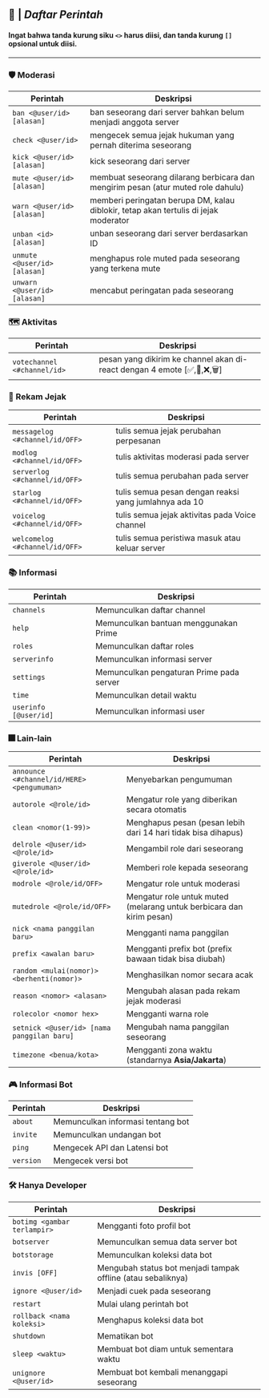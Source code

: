 ## 🍁 | _**Daftar Perintah**_

#### Ingat bahwa tanda kurung siku `<>` harus diisi, dan tanda kurung `[]` opsional untuk diisi.
---
### 🛡 Moderasi
| Perintah | Deskripsi |
| --- | --- |
| `ban <@user/id> [alasan]` | ban seseorang dari server bahkan belum menjadi anggota server |
| `check <@user/id>`| mengecek semua jejak hukuman yang pernah diterima seseorang |
| `kick <@user/id> [alasan]` | kick seseorang dari server |
| `mute <@user/id> [alasan]` | membuat seseorang dilarang berbicara dan mengirim pesan (atur muted role dahulu) |
| `warn <@user/id> [alasan]`| memberi peringatan berupa DM, kalau diblokir, tetap akan tertulis di jejak moderator |
| `unban <id> [alasan]`| unban seseorang dari server berdasarkan ID |
| `unmute <@user/id> [alasan]`| menghapus role muted pada seseorang yang terkena mute |
| `unwarn <@user/id> [alasan]` | mencabut peringatan pada seseorang |

### 🗺 Aktivitas
| Perintah | Deskripsi |
| --- | --- |
| `votechannel <#channel/id>` | pesan yang dikirim ke channel akan di-react dengan 4 emote  [✅,📝,❌,🗑] |

### 📜 Rekam Jejak
| Perintah | Deskripsi |
| --- | --- |
| `messagelog <#channel/id/OFF>` | tulis semua jejak perubahan perpesanan |
| `modlog <#channel/id/OFF>` | tulis aktivitas moderasi pada server |
| `serverlog <#channel/id/OFF>` | tulis semua perubahan pada server |
| `starlog <#channel/id/OFF>` | tulis semua pesan dengan reaksi yang jumlahnya ada 10 |
| `voicelog <#channel/id/OFF>` | tulis semua jejak aktivitas pada Voice channel |
| `welcomelog <#channel/id/OFF>` | tulis semua peristiwa masuk atau keluar server |

### 📚 Informasi
| Perintah | Deskripsi |
| --- | --- |
| `channels` | Memunculkan daftar channel |
| `help` | Memunculkan bantuan menggunakan Prime |
| `roles` | Memunculkan daftar roles |
| `serverinfo` | Memunculkan informasi server |
| `settings` | Memunculkan pengaturan Prime pada server |
| `time` | Memunculkan detail waktu |
| `userinfo [@user/id]` | Memunculkan informasi user |

### 🎆 Lain-lain
| Perintah | Deskripsi |
| --- | --- |
| `announce <#channel/id/HERE> <pengumuman>` | Menyebarkan pengumuman |
| `autorole <@role/id>` | Mengatur role yang diberikan secara otomatis |
| `clean <nomor(1-99)>` | Menghapus pesan (pesan lebih dari 14 hari tidak bisa dihapus) |
| `delrole <@user/id> <@role/id>` | Mengambil role dari seseorang |
| `giverole <@user/id> <@role/id>` | Memberi role kepada seseorang |
| `modrole <@role/id/OFF>` | Mengatur role untuk moderasi |
| `mutedrole <@role/id/OFF>` | Mengatur role untuk muted (melarang untuk berbicara dan kirim pesan) |
| `nick <nama panggilan baru>` | Mengganti nama panggilan |
| `prefix <awalan baru>` | Mengganti prefix bot (prefix bawaan tidak bisa diubah) |
| `random <mulai(nomor)> <berhenti(nomor)>` | Menghasilkan nomor secara acak |
| `reason <nomor> <alasan>` | Mengubah alasan pada rekam jejak moderasi |
| `rolecolor <nomor hex>` | Mengganti warna role |
| `setnick <@user/id> [nama panggilan baru]` | Mengubah nama panggilan seseorang |
| `timezone <benua/kota>` | Mengganti zona waktu (standarnya **Asia/Jakarta**) |

### 🎮 Informasi Bot
| Perintah | Deskripsi |
| --- | --- |
| `about` | Memunculkan informasi tentang bot |
| `invite` | Memunculkan undangan bot |
| `ping` | Mengecek API dan Latensi bot |
| `version` | Mengecek versi bot |

### 🛠 Hanya Developer
| Perintah | Deskripsi |
| --- | --- |
| `botimg <gambar terlampir>` | Mengganti foto profil bot |
| `botserver` | Memunculkan semua data server bot |
| `botstorage` | Memunculkan koleksi data bot |
| `invis [OFF]` | Mengubah status bot menjadi tampak offline (atau sebaliknya) |
| `ignore <@user/id>` | Menjadi cuek pada seseorang |
| `restart` | Mulai ulang perintah bot |
| `rollback <nama koleksi>` | Menghapus koleksi data bot |
| `shutdown` | Mematikan bot |
| `sleep <waktu>` | Membuat bot diam untuk sementara waktu |
| `unignore <@user/id>` | Membuat bot kembali menanggapi seseorang |

